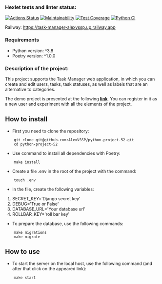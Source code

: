 ### Hexlet tests and linter status:
[![Actions Status](https://github.com/AlexVSSP/python-project-52/workflows/hexlet-check/badge.svg)](https://github.com/AlexVSSP/python-project-52/actions)
[![Maintainability](https://api.codeclimate.com/v1/badges/121dcb63c548b325f700/maintainability)](https://codeclimate.com/github/AlexVSSP/python-project-52/maintainability)
[![Test Coverage](https://api.codeclimate.com/v1/badges/121dcb63c548b325f700/test_coverage)](https://codeclimate.com/github/AlexVSSP/python-project-52/test_coverage)
[![Python CI](https://github.com/AlexVSSP/python-project-52/actions/workflows/pyci.yml/badge.svg)](https://github.com/AlexVSSP/python-project-52/actions/workflows/pyci.yml)

Railway: 
https://task-manager-alexvssp.up.railway.app

### Requirements
- Python version: ^3.8
- Poetry version: ^1.0.0

### Description of the project:
This project supports the Task Manager web application, in which you can create and edit
users, tasks, task statuses, as well as labels that are an alternative to categories.

The demo project is presented at the following **[link](https://task-manager-alexvssp.up.railway.app)**. 
You can register in it as a new user and experiment with all the elements of the project.

## How to install

- First you need to clone the repository:
```
    git clone git@github.com:AlexVSSP/python-project-52.git
    cd python-project-52
```
- Use command to install all dependencies with Poetry:
```
    make install
```

- Create a file .env in the root of the project with the command:
```
    touch .env
```

- In the file, create the following variables:
1. SECRET_KEY='Django secret key'
2. DEBUG='True or False'
3. DATABASE_URL='Your database url'
4. ROLLBAR_KEY='roll bar key'

- To prepare the database, use the following commands:
```
    make migrations
    make migrate
```

## How to use

- To start the server on the local host, use the following command (and after that click on the appeared link):
```
    make start
```